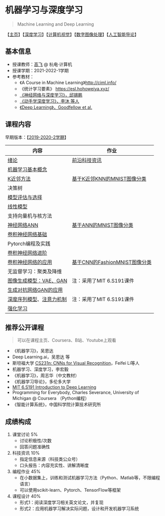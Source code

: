 # 机器学习与深度学习

> Machine Learning and Deep Learning

【[主页](https://aiart.live/courses/)】【[深度学习](https://aiart.live/courses/dl.html)】【[计算机视觉](https://aiart.live/courses/cv.html)】【[数字图像处理](https://aiart.live/courses/dip.html)】【[人工智能导论](https://aiart.live/courses/intro2ai.html)】

## 基本信息

- 授课教师：[高飞](http://aiart.live) @ 杭电·计算机
- 授课学期：2021-2022-1学期
- 参考教材：
  - 《A Course in Machine Learning》http://ciml.info/
  - 《统计学习要素》 https://esl.hohoweiya.xyz/
  - [《神经网络与深度学习》，邱锡鹏](https://nndl.github.io/)
  - [《动手学深度学习》，李沐 等人 ](https://d2l.ai/ )
  - [《Deep Learning》，Goodfellow et al.](https://www.deeplearningbook.org/) 

## 课程内容

早期版本：【[2019-2020-2学期](深度学习/2021)】

| 内容                                       | 作业                                       |
| ---------------------------------------- | ---------------------------------------- |
| [绪论 ](深度学习/2021/chap1-绪论.pdf)            | [前沿科技资讯](深度学习/dl-assignment4-TechNews.md) |
| [机器学习基本概念](深度学习/2021/chap2.1-机器学习概述.pdf) |                                          |
| [K近邻方法](深度学习/2021/chap2.2-模型评估与选择.pdf)   | [基于K近邻KNN的MNIST图像分类](深度学习/dl-assignment1-knn.md) |
| 决策树                                      |                                          |
| [模型评估与选择](深度学习/2021/chap2.2-模型评估与选择.pdf) |                                          |
| [线性模型](深度学习/2021/chap3-线性模型.pdf)         |                                          |
| 支持向量机与核方法                                |                                          |
| [神经网络ANN](深度学习/2021/chap4-前馈神经网络.pdf)    | [基于ANN的MNIST图像分类](深度学习/dl-assignment2-ann.md) |
| [卷积神经网络基础](深度学习/2021/chap5.1-卷积神经网络I.pdf) |                                          |
| Pytorch编程及实践                             |                                          |
| [卷积神经网络进阶](深度学习/2021/chap5.2-卷积神经网络II.pptx) |                                          |
| [卷积神经网络的应用](深度学习/2021/chap5.3-AdaIN.pptx) | [基于CNN的FashionMNIST图像分类](深度学习/dl-assignment3-cnn.md) |
| 无监督学习：聚类及降维                              |                                          |
| [图像生成模型：VAE、GAN ](深度学习/2021/chap6.1-Deep_Generative_Modeling_6S191_MIT.pdf) | 注：采用了MIT 6.S191课件                        |
| [生成对抗网络GAN的应用](深度学习/2021/chap6-生成对抗网络及其应用.pptx) |                                          |
| [深度序列模型](深度学习/2021/Chap8-Deep_Sequence_Modeling_6S191_MIT.pdf)、[注意力机制 ](深度学习/2021/chap9-注意力机制.pptx) | 注：采用了MIT 6.S191课件                        |
| [强化学习]()                                 |                                          |

## 推荐公开课程

> 可以在课程主页、Coursera、B站、Youtube上观看

- 《机器学习》，吴恩达
- Deep Learning.ai，吴恩达 等
- 斯坦福大学 [CS231n: CNNs for Visual Recognition](http://cs231n.stanford.edu/)，Feifei Li等人
- 机器学习、深度学习，李宏毅
- 《机器学习》，周志华（中文教材）
- 《机器学习导论》，多伦多大学
- [MIT 6.S191 Introduction to Deep Learning](http://introtodeeplearning.com/)
- Programming for Everybody, Charles Severance, University of Michigan @ Coursera （Python编程）
- 《智能计算系统》，中国科学院计算技术研究所


##  成绩构成

1. 课堂讨论 5%
   - 讨论积极性/次数
   - 回答问题准确性
2. 科技资讯 10%
   - 指定信息来源（科技类公众号）
   - 口头报告：内容充实性、讲解清晰度
3. 编程作业 45%
   - 在小数据集上，训练和测试机器学习方法（Python、Matlab等，不限编程语言）
   - 可以使用scikit-learn、Pytorch、TensorFlow等框架
4. 课程设计 40%
   - 形式1：阅读深度学习相关英文论文，并复现
   - 形式2：应用机器学习解决实际问题，设计和开发机器学习系统